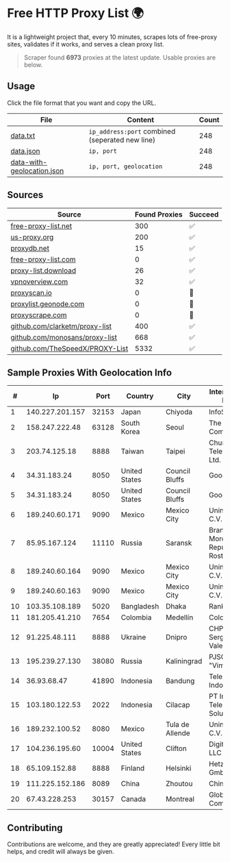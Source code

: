 
# Free HTTP Proxy List 🌍

It is a lightweight project that, every 10 minutes, scrapes lots of free-proxy sites, validates if it works, and serves a clean proxy list.


> Scraper found **6973** proxies at the latest update. Usable proxies are below.

## Usage

Click the file format that you want and copy the URL.


|File|Content|Count|
|----|-------|-----|
|[data.txt](https://raw.githubusercontent.com/themiralay/Proxy-List-World/master/data.txt)|`ip_address:port` combined (seperated new line)|248|
|[data.json](https://raw.githubusercontent.com/themiralay/Proxy-List-World/master/data.json)|`ip, port`|248|
|[data-with-geolocation.json](https://raw.githubusercontent.com/themiralay/Proxy-List-World/master/data-with-geolocation.json)|`ip, port, geolocation`|248|

## Sources

|Source|Found Proxies|Succeed|
|------|-------------|-------|
|[free-proxy-list.net](https://free-proxy-list.net)|300|✅|
|[us-proxy.org](https://www.us-proxy.org)|200|✅|
|[proxydb.net](http://proxydb.net)|15|✅|
|[free-proxy-list.com](https://free-proxy-list.com/?page=&port=&type%5B%5D=http&type%5B%5D=https&up_time=0&search=Search)|0|✅|
|[proxy-list.download](https://www.proxy-list.download/HTTP)|26|✅|
|[vpnoverview.com](https://vpnoverview.com/privacy/anonymous-browsing/free-proxy-servers)|32|✅|
|[proxyscan.io](https://www.proxyscan.io)|0|🚫|
|[proxylist.geonode.com](https://proxylist.geonode.com/api/proxy-list?limit=300&page=1&sort_by=lastChecked&sort_type=desc&protocols=http,https)|0|🚫|
|[proxyscrape.com](https://api.proxyscrape.com/v2/?request=displayproxies&protocol=http&timeout=10000&country=all&ssl=all&anonymity=all)|0|🚫|
|[github.com/clarketm/proxy-list](https://raw.githubusercontent.com/clarketm/proxy-list/master/proxy-list-raw.txt)|400|✅|
|[github.com/monosans/proxy-list](https://raw.githubusercontent.com/monosans/proxy-list/main/proxies/http.txt)|668|✅|
|[github.com/TheSpeedX/PROXY-List](https://raw.githubusercontent.com/TheSpeedX/PROXY-List/master/http.txt)|5332|✅|


## Sample Proxies With Geolocation Info

|#|Ip|Port|Country|City|Internet Service Provider|
|-|--|----|-------|----|-------------------------|
|1|140.227.201.157|32153|Japan|Chiyoda|InfoSphere|
|2|158.247.222.48|63128|South Korea|Seoul|The Constant Company, LLC|
|3|203.74.125.18|8888|Taiwan|Taipei|Chunghwa Telecom Co., Ltd.|
|4|34.31.183.24|8050|United States|Council Bluffs|Google LLC|
|5|34.31.183.24|8050|United States|Council Bluffs|Google LLC|
|6|189.240.60.171|9090|Mexico|Mexico City|Uninet S.A. de C.V.|
|7|85.95.167.124|11110|Russia|Saransk|Branch in Mordovian Republic PJSC Rostelecom|
|8|189.240.60.164|9090|Mexico|Mexico City|Uninet S.A. de C.V.|
|9|189.240.60.163|9090|Mexico|Mexico City|Uninet S.A. de C.V.|
|10|103.35.108.189|5020|Bangladesh|Dhaka|Ranks ITT|
|11|181.205.41.210|7654|Colombia|Medellín|Colombia Móvil|
|12|91.225.48.111|8888|Ukraine|Dnipro|CHP Poddubny Sergey Valentynovich|
|13|195.239.27.130|38080|Russia|Kaliningrad|PJSC "Vimpelcom"|
|14|36.93.68.47|41890|Indonesia|Bandung|Telekomunikasi Indonesia|
|15|103.180.122.53|2022|Indonesia|Cilacap|PT Indo Telemedia Solusi|
|16|189.232.100.52|8080|Mexico|Tula de Allende|Uninet S.A. de C.V.|
|17|104.236.195.60|10004|United States|Clifton|DigitalOcean, LLC|
|18|65.109.152.88|8888|Finland|Helsinki|Hetzner Online GmbH|
|19|111.225.152.186|8089|China|Zhoutou|China Telecom|
|20|67.43.228.253|30157|Canada|Montreal|GloboTech Communications|



## Contributing

Contributions are welcome, and they are greatly appreciated! Every
little bit helps, and credit will always be given.

